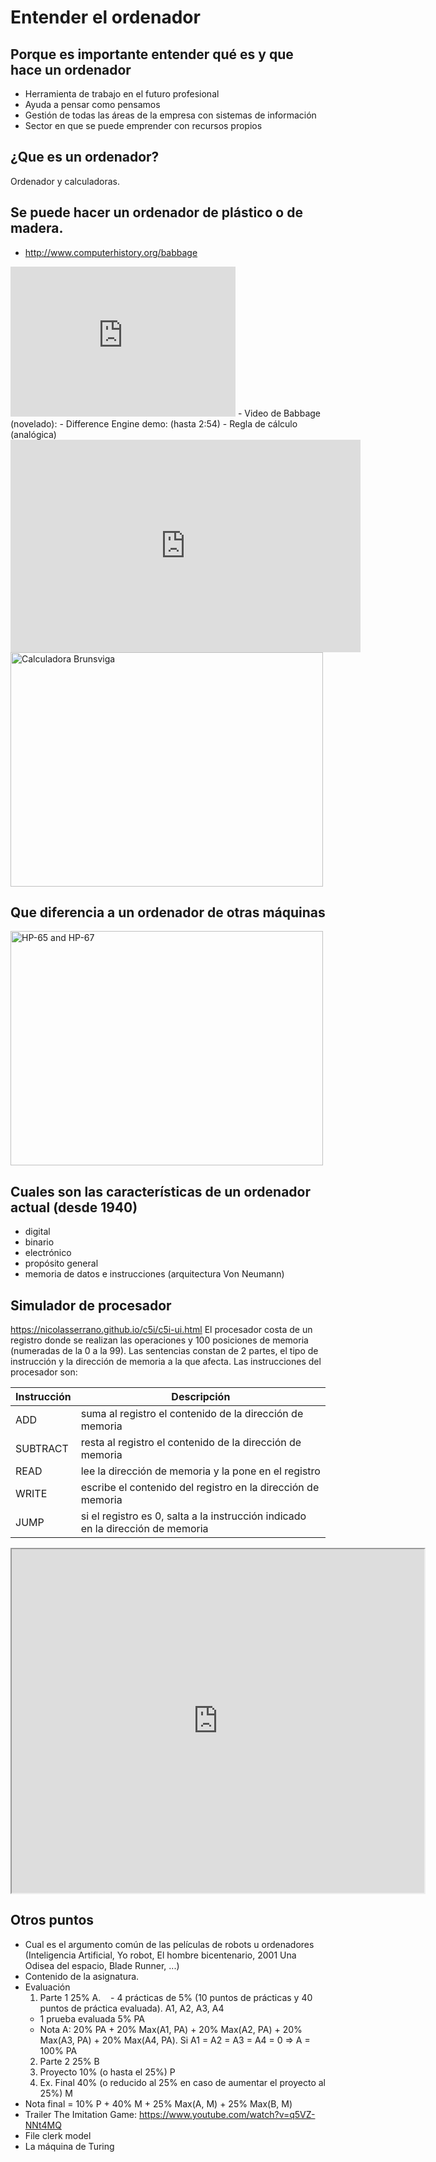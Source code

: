# Entender el ordenador

## Porque es importante entender qué es y que hace un ordenador
- Herramienta de trabajo en el futuro profesional
- Ayuda a pensar como pensamos
- Gestión de todas las áreas de la empresa con sistemas de información
- Sector en que se puede emprender con recursos propios

## ¿Que es un ordenador?
Ordenador y calculadoras.

## Se puede hacer un ordenador de plástico o de madera.
- <http://www.computerhistory.org/babbage>
<iframe width="360" height="240" src="https://www.youtube.com/embed/KBuJqUfO4-w" frameborder="0" allowfullscreen></iframe>
- Video de Babbage (novelado): <http://www.youtube.com/watch?v=QVxbNZWLP60>
- Difference Engine demo: <https://youtu.be/BlbQsKpq3Ak?t=1m35s> (hasta 2:54)
- Regla de cálculo (analógica) <http://www.antiquark.com/sliderule/sim/n3t/virtual-n3-t.html>
<iframe width="560" height="340" src="http://www.antiquark.com/sliderule/sim/n3t/virtual-n3-t.html" frameborder="0" allowfullscreen></iframe>
<a data-flickr-embed="true"  href="https://www.flickr.com/photos/ziol/23974457001/in/album-72157660822955173/" title="Calculadora Brunsviga"><img src="https://c2.staticflickr.com/2/1639/23974457001_be4f4f870f.jpg" width="500" height="375" alt="Calculadora Brunsviga"></a><script async src="//embedr.flickr.com/assets/client-code.js" charset="utf-8"></script>

## Que diferencia a un ordenador de otras máquinas
<a data-flickr-embed="true"  href="https://www.flickr.com/photos/leighklotz/23756105811/in/photolist-dswDk-6qJHfP-4unaBN-6qNVFW-niADQs-62J6fN-5JDnjz-7pnBc-2LDT2X-2xbVQn-4qYQ3E-CcffBe-nnpFyx-6zHHo7-wnwk67-Aq5Qn9-yg6jSt-Asgz7e-AoYMpN-zpoJSU-z9YcFQ-CpG14s-Aq5NWU-Aq5NmL-zuXNY8-yiHkDE-Dh7iRN-uRtrKR-vYZX11-zgHYdN-JmJp7T-KPjqEv-H2YKTZ-HRnj4H-HR1huX-BoxY1Y-BnbTzx-BhPngU-zuowbD-AoYM61-Arh65a-zuYqRa-zcuKuY-xJpLg3-wLf4ox-tUySHK-qGrkzS-bT8ZZX-aeDwtZ-4NmiDM/" title="HP-65 and HP-67"><img src="https://c4.staticflickr.com/1/650/23756105811_de2b3ae678.jpg" width="500" height="375" alt="HP-65 and HP-67"></a><script async src="//embedr.flickr.com/assets/client-code.js" charset="utf-8"></script>

## Cuales son las características de un ordenador actual (desde 1940)
- digital
- binario
- electrónico
- propósito general
- memoria de datos e instrucciones (arquitectura Von Neumann)

## Simulador de procesador
https://nicolasserrano.github.io/c5i/c5i-ui.html
El procesador costa de un registro donde se realizan las operaciones y 100 posiciones de memoria (numeradas de la 0 a la 99).
Las sentencias constan de 2 partes, el tipo de instrucción y la dirección de memoria a la que afecta.
Las instrucciones del procesador son:

| Instrucción | Descripción |
| ----- | ----- |
| ADD | suma al registro el contenido de la dirección de memoria |
| SUBTRACT | resta al registro el contenido de la dirección de memoria |
| READ | lee la dirección de memoria y la pone en el registro |
| WRITE | escribe el contenido del registro en la dirección de memoria |
| JUMP |si el registro es 0, salta a la instrucción indicado en la dirección de memoria |

<iframe width="660" height="550" src="https://nicolasserrano.github.io/c5i/c5i-ui.html" frameborder="1" allowfullscreen></iframe>

## Otros puntos
- Cual es el argumento común de las películas de robots u ordenadores (Inteligencia Artificial, Yo robot, El hombre bicentenario, 2001 Una Odisea del espacio, Blade Runner, ...)
- Contenido de la asignatura.
- Evaluación
  1. Parte 1 25% A. 
    - 4 prácticas de 5% (10 puntos de prácticas y 40 puntos de práctica evaluada). A1, A2, A3, A4
    - 1 prueba evaluada 5% PA
    - Nota A: 20% PA + 20% Max(A1, PA) + 20% Max(A2, PA) + 20% Max(A3, PA) + 20% Max(A4, PA). Si A1 = A2 = A3 = A4 = 0 => A = 100% PA
  2. Parte 2 25% B
  3. Proyecto 10% (o hasta el 25%) P
  4. Ex. Final 40% (o reducido al 25% en caso de aumentar el proyecto al 25%) M
- Nota final = 10% P + 40% M + 25% Max(A, M) + 25% Max(B, M) 
- Trailer The Imitation Game: https://www.youtube.com/watch?v=q5VZ-NNt4MQ 
- File clerk model
- La máquina de Turing
